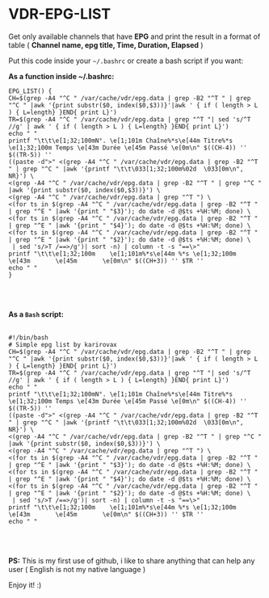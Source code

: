 # VDR-EPG-LIST
Get only available channels that have <b>EPG</b> and print the result in a format of table ( <b>Channel name, epg title, Time, Duration, Elapsed</b> )

Put this code inside your <code>~/.bashrc</code> or create a bash script if you want:

<b>As a function inside ~/.bashrc:</b>

<pre><code>EPG_LIST() {
CH=$(grep -A4 "^C " /var/cache/vdr/epg.data | grep -B2 "^T " | grep "^C " |awk '{print substr($0, index($0,$3))}'|awk ' { if ( length > L ) { L=length} }END{ print L}')
TR=$(grep -A4 "^C " /var/cache/vdr/epg.data | grep "^T "| sed 's/^T //g' | awk ' { if ( length > L ) { L=length} }END{ print L}')
echo " "
printf "\t\t\e[1;32;100mN°. \e[1;101m Chaîne%&#42;s\e[44m Titre%&#42;s \e[1;32;100m Temps \e[43m Durée \e[45m Passé \e[0m\n" $((CH-4)) '' $((TR-5)) '' 
((paste -d">" <(grep -A4 "^C " /var/cache/vdr/epg.data | grep -B2 "^T " | grep "^C " |awk '{printf "\t\t\033[1;32;100m%02d  \033[0m\n", NR}') \
<(grep -A4 "^C " /var/cache/vdr/epg.data | grep -B2 "^T " | grep "^C " |awk '{print substr($0, index($0,$3))}') \
<(grep -A4 "^C " /var/cache/vdr/epg.data | grep "^T ") \
<(for ts in $(grep -A4 "^C " /var/cache/vdr/epg.data | grep -B2 "^T " | grep "^E " |awk '{print " "$3}'); do date -d @$ts +%H:%M; done) \
<(for ts in $(grep -A4 "^C " /var/cache/vdr/epg.data | grep -B2 "^T " | grep "^E " |awk '{print " "$4}'); do date -d @$ts +%H:%M; done) \
<(for ts in $(grep -A4 "^C " /var/cache/vdr/epg.data | grep -B2 "^T " | grep "^E " |awk '{print " "$2}'); do date -d @$ts +%H:%M; done) \
 | sed 's/>T /==>/g')| sort -n) | column -t -s "==\>"
printf "\t\t\e[1;32;100m    \e[1;101m%&#42;s\e[44m %&#42;s \e[1;32;100m       \e[43m       \e[45m       \e[0m\n" $((CH+3)) '' $TR ''
echo " "
}</code></pre><br><br>
<b>As a <code>Bash</code> script:</b><br><br>
<pre><code>#!/bin/bash
&#35; Simple epg list by karirovax
CH=$(grep -A4 "^C " /var/cache/vdr/epg.data | grep -B2 "^T " | grep "^C " |awk '{print substr($0, index($0,$3))}'|awk ' { if ( length > L ) { L=length} }END{ print L}')
TR=$(grep -A4 "^C " /var/cache/vdr/epg.data | grep "^T "| sed 's/^T //g' | awk ' { if ( length > L ) { L=length} }END{ print L}')
echo " "
printf "\t\t\e[1;32;100mN°. \e[1;101m Chaîne%&#42;s\e[44m Titre%&#42;s \e[1;32;100m Temps \e[43m Durée \e[45m Passé \e[0m\n" $((CH-4)) '' $((TR-5)) '' 
((paste -d">" <(grep -A4 "^C " /var/cache/vdr/epg.data | grep -B2 "^T " | grep "^C " |awk '{printf "\t\t\033[1;32;100m%02d  \033[0m\n", NR}') \
<(grep -A4 "^C " /var/cache/vdr/epg.data | grep -B2 "^T " | grep "^C " |awk '{print substr($0, index($0,$3))}') \
<(grep -A4 "^C " /var/cache/vdr/epg.data | grep "^T ") \
<(for ts in $(grep -A4 "^C " /var/cache/vdr/epg.data | grep -B2 "^T " | grep "^E " |awk '{print " "$3}'); do date -d @$ts +%H:%M; done) \
<(for ts in $(grep -A4 "^C " /var/cache/vdr/epg.data | grep -B2 "^T " | grep "^E " |awk '{print " "$4}'); do date -d @$ts +%H:%M; done) \
<(for ts in $(grep -A4 "^C " /var/cache/vdr/epg.data | grep -B2 "^T " | grep "^E " |awk '{print " "$2}'); do date -d @$ts +%H:%M; done) \
 | sed 's/>T /==>/g')| sort -n) | column -t -s "==\>"
printf "\t\t\e[1;32;100m    \e[1;101m%&#42;s\e[44m %&#42;s \e[1;32;100m       \e[43m       \e[45m       \e[0m\n" $((CH+3)) '' $TR ''
echo " "</code></pre><br><br>
<b>PS:</b> This is my first use of github, i like to share anything that can help any user ( English is not my native language )<br>
 
 Enjoy it! :)
